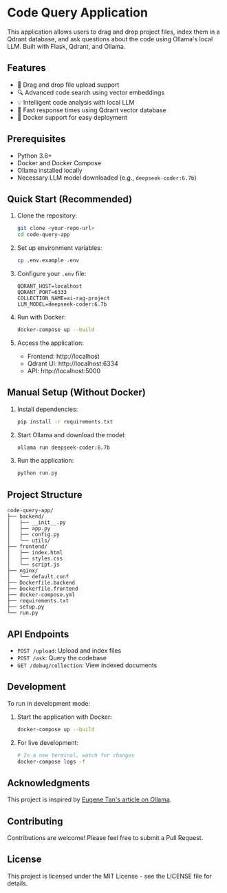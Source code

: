 # Code Query Application

This application allows users to drag and drop project files, index them in a Qdrant database, and ask questions about the code using Ollama's local LLM. Built with Flask, Qdrant, and Ollama.

## Features

- 📁 Drag and drop file upload support
- 🔍 Advanced code search using vector embeddings
- 💡 Intelligent code analysis with local LLM
- 🚀 Fast response times using Qdrant vector database
- 🐳 Docker support for easy deployment

## Prerequisites

- Python 3.8+
- Docker and Docker Compose
- Ollama installed locally
- Necessary LLM model downloaded (e.g., `deepseek-coder:6.7b`)

## Quick Start (Recommended)

1. Clone the repository:

   ```bash
   git clone <your-repo-url>
   cd code-query-app
   ```

2. Set up environment variables:

   ```bash
   cp .env.example .env
   ```

3. Configure your `.env` file:

   ```env
   QDRANT_HOST=localhost
   QDRANT_PORT=6333
   COLLECTION_NAME=ai-rag-project
   LLM_MODEL=deepseek-coder:6.7b
   ```

4. Run with Docker:

   ```bash
   docker-compose up --build
   ```

5. Access the application:
   - Frontend: http://localhost
   - Qdrant UI: http://localhost:6334
   - API: http://localhost:5000

## Manual Setup (Without Docker)

1. Install dependencies:

   ```bash
   pip install -r requirements.txt
   ```

2. Start Ollama and download the model:

   ```bash
   ollama run deepseek-coder:6.7b
   ```

3. Run the application:
   ```bash
   python run.py
   ```

## Project Structure

```
code-query-app/
├── backend/
│   ├── __init__.py
│   ├── app.py
│   ├── config.py
│   └── utils/
├── frontend/
│   ├── index.html
│   ├── styles.css
│   └── script.js
├── nginx/
│   └── default.conf
├── Dockerfile.backend
├── Dockerfile.frontend
├── docker-compose.yml
├── requirements.txt
├── setup.py
└── run.py
```

## API Endpoints

- `POST /upload`: Upload and index files
- `POST /ask`: Query the codebase
- `GET /debug/collection`: View indexed documents

## Development

To run in development mode:

1. Start the application with Docker:

   ```bash
   docker-compose up --build
   ```

2. For live development:
   ```bash
   # In a new terminal, watch for changes
   docker-compose logs -f
   ```

## Acknowledgments

This project is inspired by [Eugene Tan's article on Ollama](https://medium.com/@eugenetan_91090/what-is-ollama-dfdaa40cfbca).

## Contributing

Contributions are welcome! Please feel free to submit a Pull Request.

## License

This project is licensed under the MIT License - see the LICENSE file for details.
